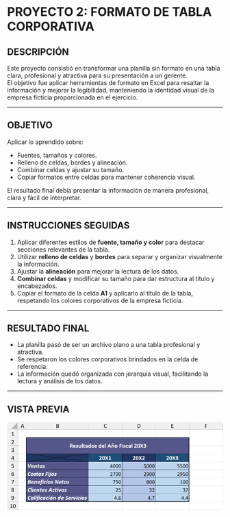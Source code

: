 # PROYECTO 2: FORMATO DE TABLA CORPORATIVA

## DESCRIPCIÓN  
Este proyecto consistió en transformar una planilla sin formato en una tabla clara, profesional y atractiva para su presentación a un gerente.  
El objetivo fue aplicar herramientas de formato en Excel para resaltar la información y mejorar la legibilidad, manteniendo la identidad visual de la empresa ficticia proporcionada en el ejercicio.

---

## OBJETIVO  
Aplicar lo aprendido sobre:  
- Fuentes, tamaños y colores.  
- Relleno de celdas, bordes y alineación.  
- Combinar celdas y ajustar su tamaño.  
- Copiar formatos entre celdas para mantener coherencia visual.  

El resultado final debía presentar la información de manera profesional, clara y fácil de interpretar.

---

## INSTRUCCIONES SEGUIDAS  
1. Aplicar diferentes estilos de **fuente, tamaño y color** para destacar secciones relevantes de la tabla.  
2. Utilizar **relleno de celdas** y **bordes** para separar y organizar visualmente la información.  
3. Ajustar la **alineación** para mejorar la lectura de los datos.  
4. **Combinar celdas** y modificar su tamaño para dar estructura al título y encabezados.  
5. Copiar el formato de la celda **A1** y aplicarlo al título de la tabla, respetando los colores corporativos de la empresa ficticia.  

---

## RESULTADO FINAL  
- La planilla pasó de ser un archivo plano a una tabla profesional y atractiva.  
- Se respetaron los colores corporativos brindados en la celda de referencia.  
- La información quedó organizada con jerarquía visual, facilitando la lectura y análisis de los datos.  

---

## VISTA PREVIA   

![Vista Final](Screenshots/02.png)